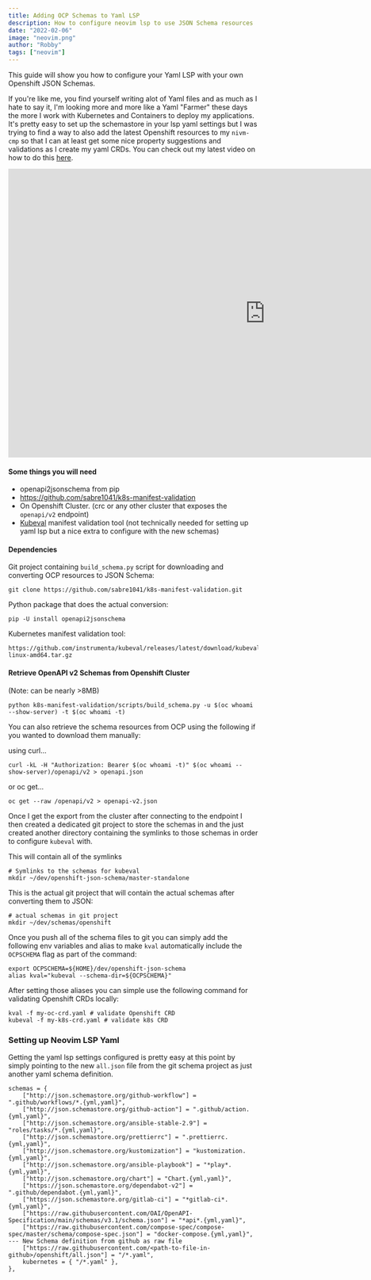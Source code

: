 ```yaml
---
title: Adding OCP Schemas to Yaml LSP
description: How to configure neovim lsp to use JSON Schema resources
date: "2022-02-06"
image: "neovim.png"
author: "Robby"
tags: ["neovim"]
---
```



<!-- ${toc} -->

This guide will show you how to configure your Yaml LSP with your own Openshift JSON Schemas.

If you're like me, you find yourself writing alot of Yaml files and as much as I
hate to say it, I'm looking more and more like a Yaml "Farmer" these days the
more I work with Kubernetes and Containers to deploy my applications. It's
pretty easy to set up the schemastore in your lsp yaml settings but I was trying
to find a way to also add the latest Openshift resources to my `nivm-cmp` so
that I can at least get some nice property suggestions and validations as I
create my yaml CRDs. You can check out my latest video on how to do this
[here](https://www.youtube.com/watch?v=afV2WQsS0Cw&t=127s).


<iframe width="1036" height="583" src="https://www.youtube.com/embed/afV2WQsS0Cw" title="YouTube video player" frameborder="0" allow="accelerometer; autoplay; clipboard-write; encrypted-media; gyroscope; picture-in-picture" allowfullscreen></iframe>

#### Some things you will need

* openapi2jsonschema from pip
* https://github.com/sabre1041/k8s-manifest-validation
* On Openshift Cluster. (crc or any other cluster that exposes the `openapi/v2` endpoint)
* [Kubeval](https://github.com/instrumenta/kubeval) manifest validation tool (not technically needed for setting up yaml
lsp but a nice extra to configure with the new schemas)

#### Dependencies

Git project containing `build_schema.py` script for downloading and converting
OCP resources to JSON Schema:
```
git clone https://github.com/sabre1041/k8s-manifest-validation.git
```

Python package that does the actual conversion:
```
pip -U install openapi2jsonschema
```

Kubernetes manifest validation tool:
```
https://github.com/instrumenta/kubeval/releases/latest/download/kubeval-linux-amd64.tar.gz
```

#### Retrieve OpenAPI v2 Schemas from Openshift Cluster
(Note: can be nearly >8MB)
```
python k8s-manifest-validation/scripts/build_schema.py -u $(oc whoami --show-server) -t $(oc whoami -t)
```

You can also retrieve the schema resources from OCP using the following if you
wanted to download them manually:

using curl...

```
curl -kL -H "Authorization: Bearer $(oc whoami -t)" $(oc whoami --show-server)/openapi/v2 > openapi.json
```
or oc get...
```
oc get --raw /openapi/v2 > openapi-v2.json
```

Once I get the export from the cluster after connecting to the endpoint I then
created a dedicated git project to store the schemas in and the just created
another directory containing the symlinks to those schemas in order to configure
`kubeval` with.

This will contain all of the symlinks
```
# Symlinks to the schemas for kubeval
mkdir ~/dev/openshift-json-schema/master-standalone
```

This is the actual git project that will contain the actual schemas after converting them to JSON:
```
# actual schemas in git project
mkdir ~/dev/schemas/openshift
```

Once you push all of the schema files to git you can simply add the following
env variables and alias to make `kval` automatically include the `OCPSCHEMA`
flag as part of the command:

```
export OCPSCHEMA=${HOME}/dev/openshift-json-schema
alias kval="kubeval --schema-dir=${OCPSCHEMA}"
```

After setting those aliases you can simple use the following command for
validating Openshift CRDs locally:

```
kval -f my-oc-crd.yaml # validate Openshift CRD
kubeval -f my-k8s-crd.yaml # validate k8s CRD
```

### Setting up Neovim LSP Yaml

Getting the yaml lsp settings configured is pretty easy at this point by simply
pointing to the new `all.json` file from the git schema project as just another
yaml schema definition.

```
schemas = {
    ["http://json.schemastore.org/github-workflow"] = ".github/workflows/*.{yml,yaml}",
    ["http://json.schemastore.org/github-action"] = ".github/action.{yml,yaml}",
    ["http://json.schemastore.org/ansible-stable-2.9"] = "roles/tasks/*.{yml,yaml}",
    ["http://json.schemastore.org/prettierrc"] = ".prettierrc.{yml,yaml}",
    ["http://json.schemastore.org/kustomization"] = "kustomization.{yml,yaml}",
    ["http://json.schemastore.org/ansible-playbook"] = "*play*.{yml,yaml}",
    ["http://json.schemastore.org/chart"] = "Chart.{yml,yaml}",
    ["https://json.schemastore.org/dependabot-v2"] = ".github/dependabot.{yml,yaml}",
    ["https://json.schemastore.org/gitlab-ci"] = "*gitlab-ci*.{yml,yaml}",
    ["https://raw.githubusercontent.com/OAI/OpenAPI-Specification/main/schemas/v3.1/schema.json"] = "*api*.{yml,yaml}",
    ["https://raw.githubusercontent.com/compose-spec/compose-spec/master/schema/compose-spec.json"] = "docker-compose.{yml,yaml}",
--- New Schema definition from github as raw file
    ["https://raw.githubusercontent.com/<path-to-file-in-github>/openshift/all.json"] = "/*.yaml",
    kubernetes = { "/*.yaml" },
},
```

